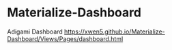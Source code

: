 # Materialize-Dashboard
Adigami Dashboard
https://xwen5.github.io/Materialize-Dashboard/Views/Pages/dashboard.html
